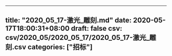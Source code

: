 
---
title: "2020_05_17-激光_雕刻.md"
date: 2020-05-17T18:00:31+08:00
draft: false
csv: csv/2020_05/2020_05_17/2020_05_17-激光_雕刻.csv
categories: ["招标"]
---
